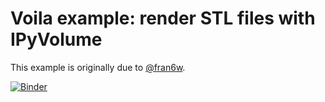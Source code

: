 
# Voila example: render STL files with IPyVolume

This example is originally due to [@fran6w](https://github.com/fran6w).

[![Binder](https://mybinder.org/badge_logo.svg)](https://mybinder.org/v2/gh/voila-gallery/render-stl/master?urlpath=voila%2Frender%2Findex.ipynb)
